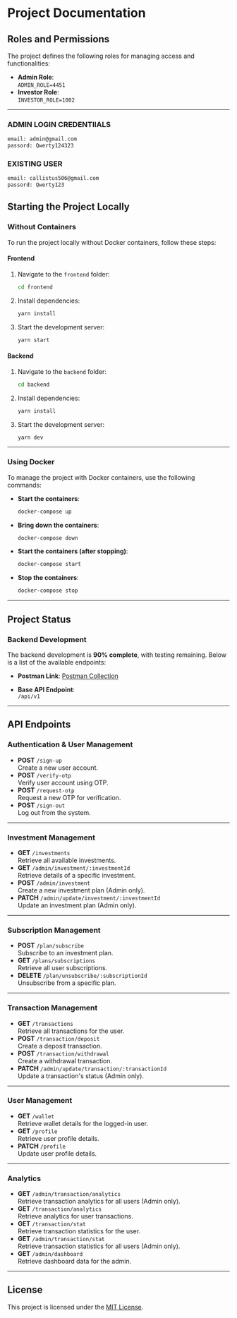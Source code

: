 
# Project Documentation

## Roles and Permissions

The project defines the following roles for managing access and functionalities:

- **Admin Role**:  
  `ADMIN_ROLE=4451`
- **Investor Role**:  
  `INVESTOR_ROLE=1002`

---
### ADMIN LOGIN CREDENTIIALS
   ```bash
email: admin@gmail.com
passord: Qwerty124323
   ```

 ###  EXISTING USER
   ```bash
email: callistus506@gmail.com
passord: Qwerty123
   ```
## Starting the Project Locally

### Without Containers
To run the project locally without Docker containers, follow these steps:

#### Frontend
1. Navigate to the `frontend` folder:
   ```bash
   cd frontend
   ```
2. Install dependencies:
   ```bash
   yarn install
   ```
3. Start the development server:
   ```bash
   yarn start
   ```

#### Backend
1. Navigate to the `backend` folder:
   ```bash
   cd backend
   ```
2. Install dependencies:
   ```bash
   yarn install
   ```
3. Start the development server:
   ```bash
   yarn dev
   ```

---

### Using Docker
To manage the project with Docker containers, use the following commands:

- **Start the containers**:
  ```bash
  docker-compose up
  ```
- **Bring down the containers**:
  ```bash
  docker-compose down
  ```
- **Start the containers (after stopping)**:
  ```bash
  docker-compose start
  ```
- **Stop the containers**:
  ```bash
  docker-compose stop
  ```

---

## Project Status

### Backend Development
The backend development is **90% complete**, with testing remaining. Below is a list of the available endpoints:

- **Postman Link**: [Postman Collection](https://www.postman.com/martian-moon-205350/workspace/task-1/collection/14661662-43d229ec-917a-4b72-8556-1d6789df4eec?action=share&creator=14661662)

- **Base API Endpoint**:  
  `/api/v1`

---

## API Endpoints

### Authentication & User Management
- **POST** `/sign-up`  
  Create a new user account.
- **POST** `/verify-otp`  
  Verify user account using OTP.
- **POST** `/request-otp`  
  Request a new OTP for verification.
- **POST** `/sign-out`  
  Log out from the system.

---

### Investment Management
- **GET** `/investments`  
  Retrieve all available investments.
- **GET** `/admin/investment/:investmentId`  
  Retrieve details of a specific investment.
- **POST** `/admin/investment`  
  Create a new investment plan (Admin only).
- **PATCH** `/admin/update/investment/:investmentId`  
  Update an investment plan (Admin only).

---

### Subscription Management
- **POST** `/plan/subscribe`  
  Subscribe to an investment plan.
- **GET** `/plans/subscriptions`  
  Retrieve all user subscriptions.
- **DELETE** `/plan/unsubscribe/:subscriptionId`  
  Unsubscribe from a specific plan.

---

### Transaction Management
- **GET** `/transactions`  
  Retrieve all transactions for the user.
- **POST** `/transaction/deposit`  
  Create a deposit transaction.
- **POST** `/transaction/withdrawal`  
  Create a withdrawal transaction.
- **PATCH** `/admin/update/transaction/:transactionId`  
  Update a transaction's status (Admin only).

---

### User Management
- **GET** `/wallet`  
  Retrieve wallet details for the logged-in user.
- **GET** `/profile`  
  Retrieve user profile details.
- **PATCH** `/profile`  
  Update user profile details.

---

### Analytics
- **GET** `/admin/transaction/analytics`  
  Retrieve transaction analytics for all users (Admin only).
- **GET** `/transaction/analytics`  
  Retrieve analytics for user transactions.
- **GET** `/transaction/stat`  
  Retrieve transaction statistics for the user.
- **GET** `/admin/transaction/stat`  
  Retrieve transaction statistics for all users (Admin only).
- **GET** `/admin/dashboard`  
  Retrieve dashboard data for the admin.

---

## License
This project is licensed under the [MIT License](LICENSE).
